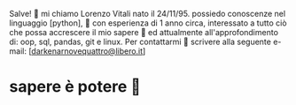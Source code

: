 Salve! 👋 mi chiamo Lorenzo Vitali nato il 24/11/95.
possiedo conoscenze nel linguaggio [python], 🐍 con esperienza di 1 anno circa,
interessato a tutto ciò che possa accrescere il mio sapere 📝
ed attualmente all'approfondimento di: oop, sql, pandas, git e linux.
Per contattarmi 💬 scrivere alla seguente e-mail: [darkenarnovequattro@libero.it] 

# sapere è potere 🧠

<!--
**Darkenar94/Darkenar94** is a ✨ _special_ ✨ repository because its `README.md` (this file) appears on your GitHub profile.
